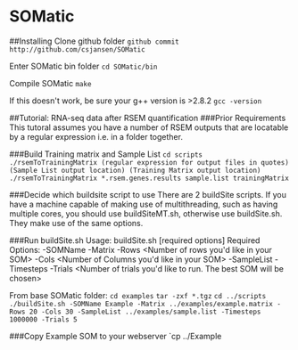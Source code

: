 # SOMatic
##Installing
Clone github folder
`github commit http://github.com/csjansen/SOMatic`

Enter SOMatic bin folder
`cd SOMatic/bin`

Compile SOMatic
`make`

If this doesn't work, be sure your g++ version is >2.8.2
`gcc -version`

##Tutorial: RNA-seq data after RSEM quantification
###Prior Requirements
This tutoral assumes you have a number of RSEM outputs that are locatable by a regular expression i.e. in a folder together.

###Build Training matrix and Sample List
`cd scripts`
`./rsemToTrainingMatrix (regular expression for output files in quotes) (Sample List output location) (Training Matrix output location)`
`./rsemToTrainingMatrix *.rsem.genes.results sample.list trainingMatrix`

###Decide which buildsite script to use
There are 2 buildSite scripts.  If you have a machine capable of making use of multithreading, such as having multiple cores, you should use buildSiteMT.sh, otherwise use buildSite.sh.  They make use of the same options.


###Run buildSite.sh
Usage: buildSite.sh [required options]
Required Options:
-SOMName <SOM name>
-Matrix <Training Matrix File Location>
-Rows <Number of rows you'd like in your SOM>
-Cols <Number of Columns you'd like in your SOM>
-SampleList <File with list of samples>
-Timesteps <Number of timesteps for your SOM>
-Trials <Number of trials you'd like to run.  The best SOM will be chosen>

From base SOMatic folder:
`cd examples`
`tar -zxf *.tgz`
`cd ../scripts`
`./buildSite.sh -SOMName Example -Matrix ../examples/example.matrix -Rows 20 -Cols 30 -SampleList ../examples/sample.list -Timesteps 1000000 -Trials 5`

###Copy Example SOM to your webserver
`cp ../Example 
